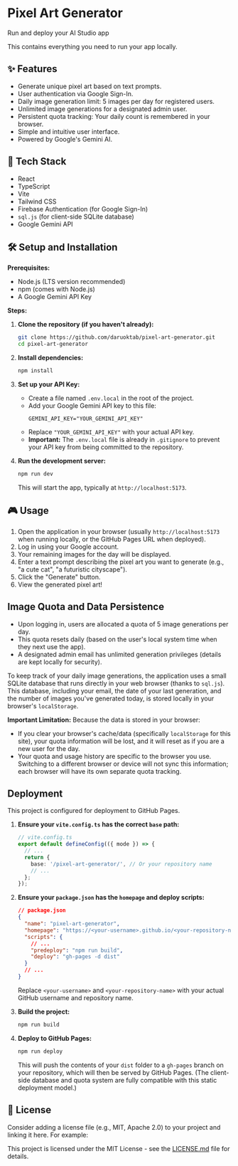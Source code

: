 # Pixel Art Generator

Run and deploy your AI Studio app

This contains everything you need to run your app locally.

## ✨ Features

*   Generate unique pixel art based on text prompts.
*   User authentication via Google Sign-In.
*   Daily image generation limit: 5 images per day for registered users.
*   Unlimited image generations for a designated admin user.
*   Persistent quota tracking: Your daily count is remembered in your browser.
*   Simple and intuitive user interface.
*   Powered by Google's Gemini AI.

## 🚀 Tech Stack

*   React
*   TypeScript
*   Vite
*   Tailwind CSS
*   Firebase Authentication (for Google Sign-In)
*   `sql.js` (for client-side SQLite database)
*   Google Gemini API

## 🛠️ Setup and Installation

**Prerequisites:**

*   Node.js (LTS version recommended)
*   npm (comes with Node.js)
*   A Google Gemini API Key

**Steps:**

1.  **Clone the repository (if you haven't already):**
    ```bash
    git clone https://github.com/daruoktab/pixel-art-generator.git
    cd pixel-art-generator
    ```
2.  **Install dependencies:**
    ```bash
    npm install
    ```
3.  **Set up your API Key:**
    *   Create a file named `.env.local` in the root of the project.
    *   Add your Google Gemini API key to this file:
        ```env
        GEMINI_API_KEY="YOUR_GEMINI_API_KEY"
        ```
    *   Replace `"YOUR_GEMINI_API_KEY"` with your actual API key.
    *   **Important:** The `.env.local` file is already in `.gitignore` to prevent your API key from being committed to the repository.

4.  **Run the development server:**
    ```bash
    npm run dev
    ```
    This will start the app, typically at `http://localhost:5173`.

## 🎮 Usage

1.  Open the application in your browser (usually `http://localhost:5173` when running locally, or the GitHub Pages URL when deployed).
2.  Log in using your Google account.
3.  Your remaining images for the day will be displayed.
4.  Enter a text prompt describing the pixel art you want to generate (e.g., "a cute cat", "a futuristic cityscape").
5.  Click the "Generate" button.
6.  View the generated pixel art!

## Image Quota and Data Persistence

*   Upon logging in, users are allocated a quota of 5 image generations per day.
*   This quota resets daily (based on the user's local system time when they next use the app).
*   A designated admin email has unlimited generation privileges (details are kept locally for security).

To keep track of your daily image generations, the application uses a small SQLite database that runs directly in your web browser (thanks to `sql.js`). This database, including your email, the date of your last generation, and the number of images you've generated today, is stored locally in your browser's `localStorage`.

**Important Limitation:** Because the data is stored in your browser:
*   If you clear your browser's cache/data (specifically `localStorage` for this site), your quota information will be lost, and it will reset as if you are a new user for the day.
*   Your quota and usage history are specific to the browser you use. Switching to a different browser or device will not sync this information; each browser will have its own separate quota tracking.

## Deployment

This project is configured for deployment to GitHub Pages.

1.  **Ensure your `vite.config.ts` has the correct `base` path:**
    ```typescript
    // vite.config.ts
    export default defineConfig(({ mode }) => {
      // ...
      return {
        base: '/pixel-art-generator/', // Or your repository name
        // ...
      };
    });
    ```

2.  **Ensure your `package.json` has the `homepage` and deploy scripts:**
    ```json
    // package.json
    {
      "name": "pixel-art-generator",
      "homepage": "https://<your-username>.github.io/<your-repository-name>",
      "scripts": {
        // ...
        "predeploy": "npm run build",
        "deploy": "gh-pages -d dist"
      }
      // ...
    }
    ```
    Replace `<your-username>` and `<your-repository-name>` with your actual GitHub username and repository name.

3.  **Build the project:**
    ```bash
    npm run build
    ```

4.  **Deploy to GitHub Pages:**
    ```bash
    npm run deploy
    ```
    This will push the contents of your `dist` folder to a `gh-pages` branch on your repository, which will then be served by GitHub Pages.
    (The client-side database and quota system are fully compatible with this static deployment model.)

## 📄 License

Consider adding a license file (e.g., MIT, Apache 2.0) to your project and linking it here. For example:

This project is licensed under the MIT License - see the [LICENSE.md](LICENSE.md) file for details.
